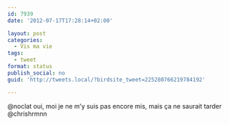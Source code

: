 ```yaml
---
id: 7939
date: '2012-07-17T17:28:14+02:00'

layout: post
categories:
  - Vis ma vie
tags:
  - tweet
format: status
publish_social: no
guid: 'http://tweets.local/?birdsite_tweet=225280766219784192'

---
```


@noclat oui, moi je ne m’y suis pas encore mis, mais ça ne saurait tarder @chrishrmnn